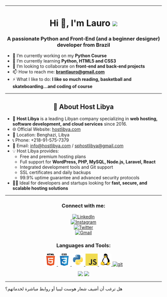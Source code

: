 
---

<h1 align="center">Hi 👋, I'm Lauro <img height="40" src="https://emoji.gg/assets/emoji/7333-parrotdance.gif"></h1>
<h3 align="center">A passionate Python and Front-End (and a beginner designer) developer from Brazil</h3>

- 🔭 I’m currently working on my **Python Course**
- 🌱 I’m currently learning **Python, HTML5 and CSS3**
- 👯 I’m looking to collaborate on **front-end and back-end projects**
- 📫 How to reach me: **brantlauro@gmail.com**
- ⚡ What I like to do: **I like so much reading, basketball and skateboarding...and coding of course**

---

<h2 align="center">🚀 About Host Libya</h2>

- 🏢 **Host Libya** is a leading Libyan company specializing in **web hosting, software development, and cloud services** since 2016.  
- 🌐 Official Website: [hostlibya.com](https://hostlibya.com)  
- 📍 Location: Benghazi, Libya  
- 📞 Phone: +218-91-575-7379  
- 📧 Email: info@hostlibya.com / sphostlibya@gmail.com  
- 💡 Host Libya provides:
  - Free and premium hosting plans
  - Full support for **WordPress, PHP, MySQL, Node.js, Laravel, React**
  - Integrated development tools and Git support
  - SSL certificates and daily backups
  - 99.9% uptime guarantee and advanced security protocols  
- 🧑‍💻 Ideal for developers and startups looking for **fast, secure, and scalable hosting solutions**

---

<h3 align="center">Connect with me:</h3>
<div align="center">

[![LinkedIn](https://img.shields.io/badge/LinkedIn-0077B5?style=for-the-badge&logo=linkedin&logoColor=white)](https://www.linkedin.com/in/lauro_brant-1/)  
[![Instagram](https://img.shields.io/badge/Instagram-E4405F?style=for-the-badge&logo=instagram&logoColor=white)](https://www.instagram.com/brantlauro/)  
[![Twitter](https://img.shields.io/badge/Twitter-1DA1F2?style=for-the-badge&logo=twitter&logoColor=white)](https://twitter.com/brantlauro)  
[![Gmail](https://img.shields.io/badge/Gmail-D14836?style=for-the-badge&logo=gmail&logoColor=white)](mailto:produtor.brantlauro@gmail.com)  

</div>

<h3 align="center">Languages and Tools:</h3>

<p align="center"> 
  <a href="https://www.w3.org/html/" target="_blank"> 
    <img src="https://raw.githubusercontent.com/devicons/devicon/master/icons/html5/html5-original-wordmark.svg" alt="html5" width="40" height="40"/> 
  </a>
  <a href="https://www.w3schools.com/css/" target="_blank"> 
    <img src="https://raw.githubusercontent.com/devicons/devicon/master/icons/css3/css3-original-wordmark.svg" alt="css3" width="40" height="40"/> 
  </a> 
  <a href="https://www.python.org" target="_blank"> 
    <img src="https://raw.githubusercontent.com/devicons/devicon/master/icons/python/python-original.svg" alt="python" width="40" height="40"/> 
  </a>  
  <a href="https://developer.mozilla.org/en-US/docs/Web/JavaScript" target="_blank"> 
    <img src="https://raw.githubusercontent.com/devicons/devicon/master/icons/javascript/javascript-original.svg" alt="javascript" width="40" height="40"/> 
  </a> 
  <a href="https://www.linux.org/" target="_blank"> 
    <img src="https://raw.githubusercontent.com/devicons/devicon/master/icons/linux/linux-original.svg" alt="linux" width="40" height="40"/> 
  </a> 
  <a href="https://git-scm.com/" target="_blank"> 
    <img src="https://www.vectorlogo.zone/logos/git-scm/git-scm-icon.svg" alt="git" width="40" height="40"/> 
  </a>
</p>

<p align= "center">
  <img height= "150" src="https://github-readme-stats.vercel.app/api?username=BrantLauro&theme=react&show_icons=true&include_all_commits=true" />
  <img height= "150" src="https://github-readme-stats.vercel.app/api/top-langs/?username=BrantLauro&theme=react&layout=compact" />
</p>

------

هل ترغب أن أضيف شعار هوست ليبيا أو روابط مباشرة لخدماتهم؟

